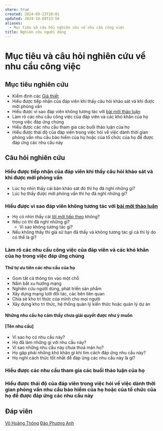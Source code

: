 ```yaml
---
share: true
created: 2024-09-23T20:01
updated: 2024-10-08T23:50
aliases:
  - Mục tiêu và câu hỏi nghiên cứu về nhu cầu công việc
title: Nghiên cứu người dùng
---
```

# Mục tiêu và câu hỏi nghiên cứu về nhu cầu công việc
## Mục tiêu nghiên cứu
- Kiểm định các [Giả thiết](../Gi%E1%BA%A3%20thi%E1%BA%BFt/index.md)
- Hiểu được tiếp nhận của đáp viên khi thấy câu hỏi khảo sát và khi được mời phỏng vấn
- Hiểu được vì sao đáp viên không tương tác với [bài mời thảo luận](https://www.facebook.com/groups/abgnetworkofficial/posts/2884117178409196/)
- Làm rõ các nhu cầu công việc của đáp viên và các khó khăn của họ trong việc đáp ứng chúng
- Hiểu được các nhu cầu tham gia các buổi thảo luận của họ
- Hiểu được thái độ của đáp viên trong việc hỏi về việc dành thời gian phỏng vấn nhu cầu bảo hiểm của họ hoặc của tổ chức của họ để được đáp ứng các nhu cầu này

## Câu hỏi nghiên cứu
### Hiểu được tiếp nhận của đáp viên khi thấy câu hỏi khảo sát và khi được mời phỏng vấn
- Lúc họ nhìn thấy cái bản khảo sát đó thì họ đã nghĩ những gì?
- Lúc họ thấy được mời phỏng vấn thì họ đã nghĩ những gì?

### Hiểu được vì sao đáp viên không tương tác với [bài mời thảo luận](https://www.facebook.com/groups/abgnetworkofficial/posts/2884117178409196/)
- Họ có nhìn thấy cái [lời mời tiếp theo](../../C%C3%B4ng%20c%E1%BB%A5%20cho%20h%E1%BB%87%20sinh%20th%C3%A1i/Truy%E1%BB%81n%20th%C3%B4ng/Bu%E1%BB%95i%20th%E1%BA%A3o%20lu%E1%BA%ADn%20v%E1%BB%81%20vi%E1%BB%87c%20x%C3%A2y%20d%E1%BB%B1ng%20m%E1%BA%A1ng%20l%C6%B0%E1%BB%9Bi%20%C4%91%E1%BB%91i%20t%C3%A1c,%20c%C3%A1c%20b%C3%AAn%20li%C3%AAn%20quan.md) không? 
- Nếu có thì đã nghĩ những gì? 
	- Vì sao không tương tác gì?
- Nếu không thấy thì giả sử bạn đã thấy và không tương tác gì cả thì lý do có thể là gì?

### Làm rõ các nhu cầu công việc của đáp viên và các khó khăn của họ trong việc đáp ứng chúng
#### Thứ tự ưu tiên các nhu cầu của họ
- Gom tất cả thông tin vào một chỗ
- Nắm bắt xu hướng mạng
- Nghiên cứu người dùng, phát triển sản phẩm
- Xây dựng mạng lưới đối tác, các bên liên quan
- Chia sẻ kho tri thức của mình cho mọi người
- Xây dựng kho tri thức, hệ thống quản lý kiến thức hoặc quản lý dự án

#### Những nhu cầu họ cảm thấy chưa giải quyết được như ý muốn

#### [Tên nhu cầu]
- Vì sao họ có nhu cầu này?
- Họ đã làm những gì với nhu cầu này?
- Vì sao những nhu cầu này chưa thoả mãn họ?
- Họ gặp phải những khó khăn gì khi tìm cách đáp ứng nhu cầu này?
- Họ nghĩ cách thức tốt nhất để đáp ứng các nhu cầu này là gì?

### Hiểu được các nhu cầu tham gia các buổi thảo luận của họ
### Hiểu được thái độ của đáp viên trong việc hỏi về việc dành thời gian phỏng vấn nhu cầu bảo hiểm của họ hoặc của tổ chức của họ để được đáp ứng các nhu cầu này

## Đáp viên
[Võ Hoàng Thông](V%C3%B5%20Ho%C3%A0ng%20Th%C3%B4ng.md)
[Đào Phương Anh](./%C4%90%C3%A0o%20Ph%C6%B0%C6%A1ng%20Anh.md)